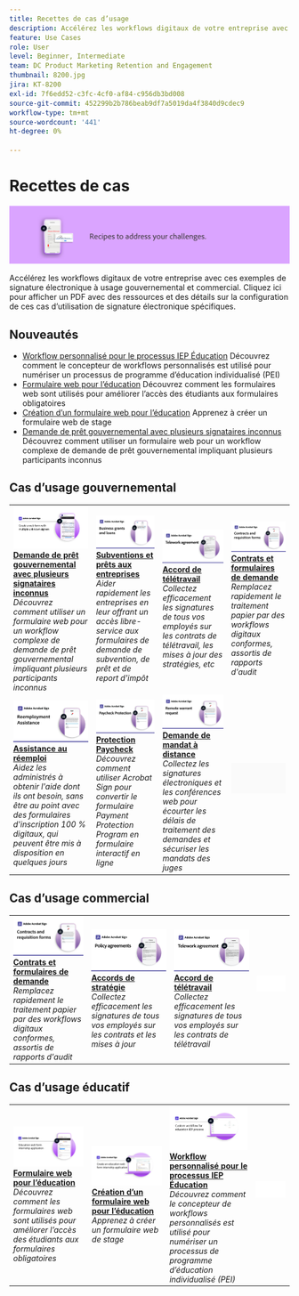 ```yaml
---
title: Recettes de cas d’usage
description: Accélérez les workflows digitaux de votre entreprise avec ces exemples de signature électronique à usage gouvernemental et commercial
feature: Use Cases
role: User
level: Beginner, Intermediate
team: DC Product Marketing Retention and Engagement
thumbnail: 8200.jpg
jira: KT-8200
exl-id: 7f6edd52-c3fc-4cf0-af84-c956db3bd008
source-git-commit: 452299b2b786beab9df7a5019da4f3840d9cdec9
workflow-type: tm+mt
source-wordcount: '441'
ht-degree: 0%

---
```


# Recettes de cas

![Utiliser la bannière de cas](../assets/Hero-Recipe.png)

Accélérez les workflows digitaux de votre entreprise avec ces exemples de signature électronique à usage gouvernemental et commercial. Cliquez ici pour afficher un PDF avec des ressources et des détails sur la configuration de ces cas d’utilisation de signature électronique spécifiques.

## Nouveautés

* [Workflow personnalisé pour le processus IEP Éducation](usecase-edu-iep.md)
Découvrez comment le concepteur de workflows personnalisés est utilisé pour numériser un processus de programme d’éducation individualisé (PEI)
* [Formulaire web pour l’éducation](usecase-edu-intern.md)
Découvrez comment les formulaires web sont utilisés pour améliorer l’accès des étudiants aux formulaires obligatoires
* [Création d’un formulaire web pour l’éducation](usecase-edu-intern-create.md)
Apprenez à créer un formulaire web de stage
* [Demande de prêt gouvernemental avec plusieurs signataires inconnus](webform-multiple-signers.md)
Découvrez comment utiliser un formulaire web pour un workflow complexe de demande de prêt gouvernemental impliquant plusieurs participants inconnus

## Cas d’usage gouvernemental

<table style="table-layout:fixed">
<tr>
  <td>
    <a href="webform-multiple-signers.md">
      <img alt="Demande de prêt gouvernemental avec plusieurs signataires inconnus" src="../assets/Web-form-unknown.png" />
    </a>
    <div>
    <a href="webform-multiple-signers.md"><strong>Demande de prêt gouvernemental avec plusieurs signataires inconnus</strong></a>
    </div>
    <em>Découvrez comment utiliser un formulaire web pour un workflow complexe de demande de prêt gouvernemental impliquant plusieurs participants inconnus</em>
    <br>
  </td> 
  <td>
    <a href="usecasegovgrants.md">
      <img alt="Subventions et prêts aux entreprises" src="../assets/UC_Business.png" />
    </a>
    <div>
    <a href="usecasegovgrants.md"><strong>Subventions et prêts aux entreprises</strong></a>
    </div>
    <em>Aider rapidement les entreprises en leur offrant un accès libre-service aux formulaires de demande de subvention, de prêt et de report d'impôt</em>
    <br>
  </td> 
  <td>
    <a href="usecasegovtelework.md">
      <img alt="Accord de télétravail" src="../assets/UC_MegasignR.png" />
    </a>
    <div>
    <a href="usecasegovtelework.md"><strong>Accord de télétravail</strong></a>
    </div>
    <em>Collectez efficacement les signatures de tous vos employés sur les contrats de télétravail, les mises à jour des stratégies, etc</em>
    <br>
  </td>
  <td>
    <a href="usecasegovcontracts.md">
      <img alt="Contrats et formulaires de demande" src="../assets/UC_WorkflowR.png" />
    </a>
    <div>
    <a href="usecasegovcontracts.md"><strong>Contrats et formulaires de demande</strong></a>
    </div>
    <em>Remplacez rapidement le traitement papier par des workflows digitaux conformes, assortis de rapports d'audit</em>
    <br>
  </td>
</tr>
<tr>
 <td>
    <a href="usecasegovreemployment.md">
      <img alt="Assistance au réemploi" src="../assets/UC_WebformsR.png" />
    </a>
    <div>
    <a href="usecasegovreemployment.md"><strong>Assistance au réemploi</strong></a>
    </div>
    <em>Aidez les administrés à obtenir l'aide dont ils ont besoin, sans être au point avec des formulaires d'inscription 100 % digitaux, qui peuvent être mis à disposition en quelques jours</em>
    <br>
  </td>
  <td>
    <a href="usecasegovpaycheck.md">
      <img alt="Protection Paycheck" src="../assets/UC_PaycheckProtectionR.png" />
    </a>
    <div>
    <a href="usecasegovpaycheck.md"><strong>Protection Paycheck</strong></a>
    </div>
    <em>Découvrez comment utiliser Acrobat Sign pour convertir le formulaire Payment Protection Program en formulaire interactif en ligne</em>
    <br>
  </td>
  <td>
    <a href="usecasegovremote.md">
      <img alt="Demande de mandat à distance" src="../assets/UC_Remote_WarrantR.png" />
    </a>
    <div>
    <a href="usecasegovremote.md"><strong>Demande de mandat à distance</strong></a>
    </div>
    <em>Collectez les signatures électroniques et les conférences web pour écourter les délais de traitement des demandes et sécuriser les mandats des juges</em>
    <br>
  </td>
  <td>
    <img alt="Espaceur" src="../assets/Grayspacer.png" />
    <div>
    <br>
  </td>
</tr>
</table>

## Cas d’usage commercial

<table style="table-layout:fixed">
<tr>
  <td>
    <a href="usecasecomcontracts.md">
      <img alt="Contrats et formulaires de demande" src="../assets/UC_WorkflowR.png" />
    </a>
    <div>
    <a href="usecasecomcontracts.md"><strong>Contrats et formulaires de demande</strong></a>
    </div>
    <em>Remplacez rapidement le traitement papier par des workflows digitaux conformes, assortis de rapports d'audit</em>
    <br>
  </td> 
  <td>
    <a href="usecasecompolicy.md">
      <img alt="Accords de stratégie" src="../assets/UC_Policy.png" />
    </a>
    <div>
    <a href="usecasecompolicy.md"><strong>Accords de stratégie</strong></a>
    </div>
    <em>Collectez efficacement les signatures de tous vos employés sur les contrats et les mises à jour</em>
    <br>
  </td>
  <td>
    <a href="usecasecomtelework.md">
      <img alt="Accord de télétravail" src="../assets/UC_MegasignR.png" />
    </a>
    <div>
    <a href="usecasecomtelework.md"><strong>Accord de télétravail</strong></a>
    </div>
    <em>Collectez efficacement les signatures de tous vos employés sur les contrats de télétravail</em>
    <br>
  </td>
  <td>
    <img alt="Espaceur" src="../assets/Whitespacer.png" />
    <div>
    <br>
  </td>
</tr>
</table>

## Cas d’usage éducatif

<table style="table-layout:fixed">
<tr>
  <td>
    <a href="usecase-edu-intern.md">
      <img alt="Formulaire web pour l’éducation" src="../assets/Webform-internship.png" />
    </a>
    <div>
    <a href="usecase-edu-intern.md"><strong>Formulaire web pour l’éducation</strong></a>
    </div>
    <em>Découvrez comment les formulaires web sont utilisés pour améliorer l’accès des étudiants aux formulaires obligatoires</em>
    <br>
  </td> 
  <td>
    <a href="usecase-edu-intern-create.md">
      <img alt="Création d’un formulaire web pour l’éducation" src="../assets/Webform-internship-create.png" />
    </a>
    <div>
    <a href="usecase-edu-intern-create.md"><strong>Création d’un formulaire web pour l’éducation</strong></a>
    </div>
    <em>Apprenez à créer un formulaire web de stage</em>
    <br>
  </td> 
  <td>
    <a href="usecase-edu-iep.md">
      <img alt="Workflow personnalisé pour le processus IEP Éducation" src="../assets/Workflow-iep.png" />
    </a>
    <div>
    <a href="usecase-edu-iep.md"><strong>Workflow personnalisé pour le processus IEP Éducation</strong></a>
    </div>
    <em>Découvrez comment le concepteur de workflows personnalisés est utilisé pour numériser un processus de programme d’éducation individualisé (PEI)</em>
    <br>
  </td>
  <td>
    <img alt="Espaceur" src="../assets/Whitespacer.png" />
    <div>
    <br>
  </td>
</tr>
</table>

